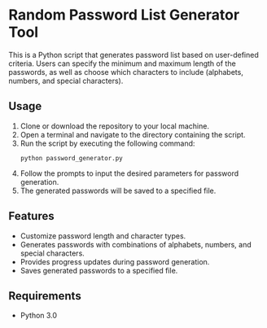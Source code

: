 # Random Password List Generator Tool

This is a Python script that generates password list based on user-defined criteria. Users can specify the minimum and maximum length of the passwords, as well as choose which characters to include (alphabets, numbers, and special characters).

## Usage

1. Clone or download the repository to your local machine.
2. Open a terminal and navigate to the directory containing the script.
3. Run the script by executing the following command:
    ```
    python password_generator.py
    ```
4. Follow the prompts to input the desired parameters for password generation.
5. The generated passwords will be saved to a specified file.

## Features

- Customize password length and character types.
- Generates passwords with combinations of alphabets, numbers, and special characters.
- Provides progress updates during password generation.
- Saves generated passwords to a specified file.

## Requirements

- Python 3.0
